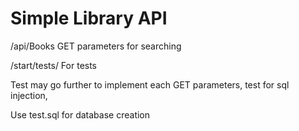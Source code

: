 Simple Library API
==================

/api/Books
GET parameters for searching

/start/tests/
For tests

Test may go further to implement each GET parameters, test for sql injection,

Use test.sql for database creation